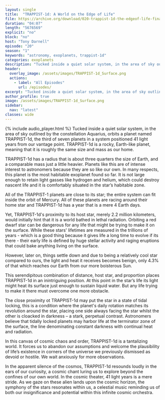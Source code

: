 ```yaml
---
layout: single
title:  "TRAPPIST-1d: A World on the Edge of Life"
file: https://archive.org/download/020-trappist-1d-the-edgeof-life-final/020_TRAPPIST-1dTheEdgeofLife_final.mp3
duration: "04:07"
length: "5676569"
explicit: "no"
block: "no"
host: "Tony Darnell"
episode: "20"
season: "1"
keywords: "astronomy, exoplanets, trappist-1d"
categories: exoplanets
description: "Tucked inside a quiet solar system, in the area of sky outlined by the constellation Aquarius, orbits a planet named TRAPPIST-1d, the third of seven planets in a system positioned 41 light years from our vantage point.  TRAPPIST-1d is a rocky, Earth-like planet, meaning that it is roughly the same size and mass as our home."
header:
  overlay_image: /assets/images/TRAPPIST-1d_Surface.png
  actions:
    - label: "All Episodes"
      url: /episodes/
excerpt: "Tucked inside a quiet solar system, in the area of sky outlined by the constellation Aquarius, orbits a planet named TRAPPIST-1d, the third of seven planets in a system positioned 41 light years from our vantage point.  TRAPPIST-1d is a rocky, Earth-like planet, meaning that it is roughly the same size and mass as our home."
author_profile: true
image: /assets/images/TRAPPIST-1d_Surface.png
sidebar: 
  nav: "latest"
classes: wide
---
```


{% include audio_player.html %} 
Tucked inside a quiet solar system, in the area of sky outlined by the constellation Aquarius, orbits a planet named TRAPPIST-1d, the third of seven planets in a system positioned 41 light years from our vantage point.  TRAPPIST-1d is a rocky, Earth-like planet, meaning that it is roughly the same size and mass as our home.

TRAPPIST-1d has a radius that is about three quarters the size of Earth, and a comparable mass just a little heavier.  Planets like this are of intense interest to astronomers because they are so like our own.  In many respects, this planet is the most habitable exoplanet found so far.  It is not large enough to retain light gasses like hydrogen and helium, which could destroy nascent life and it is comfortably situated in the star’s habitable zone.

All of the TRAPPIST-1 planets are close to its star; the entire system can fit inside the orbit of Mercury.  All of these planets are racing around their home star and TRAPPIST-1d  has a year that is a mere 4 Earth days. 

Yet, TRAPPIST-1d's proximity to its host star, merely 2.2 million kilometers, would initially hint that it is a world bathed in lethal radiation.  Orbiting a red dwarf star can be dangerous for any life that might be trying to make it on the surface.  While these stars' lifetimes are measured in the trillions of years - which is a good thing because it gives life a long time to evolve if its there - their early life is defined by huge stellar activity and raging eruptions that could bake anything living on the surface.

However, later on, things settle down and due to being a relatively cool star compared to ours, the light and heat it receives becomes benign, only 4.3% of that which reaches our Earth from our more boisterous Sun.

This serendipitous combination of distance, host star, and proportion places TRAPPIST-1d in an inintriguing position. At this point in the star’s life its light might heat its surface just enough to sustain liquid water.  But any life trying to make it there must overcome one more obstacle.

The close proximity ot TRAPPIST-1d may put the star in a state of tidal locking, this is a condition where the planet's daily rotation matches its revolution around the star, placing one side always facing the star whilst the other is cloacked in darkness – a stark, perpetual contrast.  Astronomers believe that tidally locked planets may harbor life at the terminator zone of the surface, the line denominating constant darkness with continual heat and radiation.

In this canvas of cosmic chaos and order, TRAPPIST-1d is a tantalizing world. It forces us to abandon our assumptions and welcome the plausibility of life’s existence in corners of the universe we previously dismissed as devoid or hostile.  We wait anxiously for more observations.

In the apparent silence of the cosmos, TRAPPIST-1d resounds loudly in the ears of our curiosity, a cosmic chant luring us to explore beyond the confines of our own world. In the cosmic theater, 41 light years is a mere stride. As we gaze on these alien lands upon the cosmic horizon, the symphony of the stars resonates within us, a celestial music reminding us of both our insignificance and potential within this infinite cosmic orchestra.

